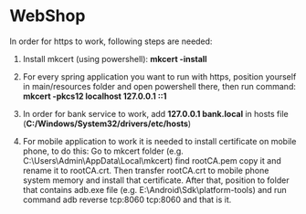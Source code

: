 # WebShop

In order for https to work, following steps are needed:
1. Install mkcert (using powershell): **mkcert -install**

2. For every spring application you want to run with https, position yourself in main/resources folder and open powershell there, then run command: **mkcert -pkcs12 localhost 127.0.0.1 ::1**

3. In order for bank service to work, add **127.0.0.1 bank.local** in hosts file (**C:/Windows/System32/drivers/etc/hosts**)

4. For mobile application to work it is needed to install certificate on mobile phone, to do this:
     Go to mkcert folder (e.g. C:\Users\Admin\AppData\Local\mkcert) find rootCA.pem copy it and rename it to rootCA.crt. Then transfer rootCA.crt to mobile phone system memory and install that certificate.
     After that, position to folder that contains adb.exe file (e.g. E:\Android\Sdk\platform-tools) and run command adb reverse tcp:8060 tcp:8060 and that is it.
